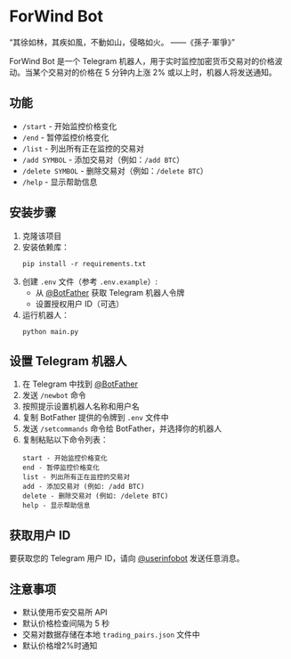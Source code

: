 # ForWind Bot

“其徐如林，其疾如風，不動如山，侵略如火。 ——《孫子·軍爭》”

ForWind Bot 是一个 Telegram 机器人，用于实时监控加密货币交易对的价格波动。当某个交易对的价格在 5 分钟内上涨 2% 或以上时，机器人将发送通知。

## 功能

- `/start` - 开始监控价格变化
- `/end` - 暂停监控价格变化
- `/list` - 列出所有正在监控的交易对
- `/add SYMBOL` - 添加交易对（例如：`/add BTC`）
- `/delete SYMBOL` - 删除交易对（例如：`/delete BTC`）
- `/help` - 显示帮助信息

## 安装步骤

1. 克隆该项目
2. 安装依赖库：
   ```
   pip install -r requirements.txt
   ```
3. 创建 `.env` 文件（参考 `.env.example`）:
   - 从 [@BotFather](https://t.me/BotFather) 获取 Telegram 机器人令牌
   - 设置授权用户 ID（可选）
4. 运行机器人：
   ```
   python main.py
   ```

## 设置 Telegram 机器人

1. 在 Telegram 中找到 [@BotFather](https://t.me/BotFather)
2. 发送 `/newbot` 命令
3. 按照提示设置机器人名称和用户名
4. 复制 BotFather 提供的令牌到 `.env` 文件中
5. 发送 `/setcommands` 命令给 BotFather，并选择你的机器人
6. 复制粘贴以下命令列表：
   ```
   start - 开始监控价格变化
   end - 暂停监控价格变化
   list - 列出所有正在监控的交易对
   add - 添加交易对 (例如: /add BTC)
   delete - 删除交易对 (例如: /delete BTC)
   help - 显示帮助信息
   ```

## 获取用户 ID
要获取您的 Telegram 用户 ID，请向 [@userinfobot](https://t.me/userinfobot) 发送任意消息。

## 注意事项

- 默认使用币安交易所 API
- 默认价格检查间隔为 5 秒
- 交易对数据存储在本地 `trading_pairs.json` 文件中
- 默认价格增2%时通知
